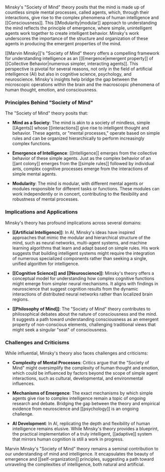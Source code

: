 Minsky's "Society of Mind" theory posits that the mind is made up of countless simple mental processes, called agents, which, through their interactions, give rise to the complex phenomena of human intelligence and [[Consciousness]]. This [[Modularity|modular]] approach to understanding the mind reflects the principle of emergence, where simple, unintelligent agents work together to create intelligent behavior. Minsky's work underscores the importance of the structure and organization of these agents in producing the emergent properties of the mind.

[[Marvin Minsky]]'s "Society of Mind" theory offers a compelling framework for understanding intelligence as an [[Emergence|emergent property]] of [[Collective Behavior|numerous simpler, interacting agents]]. This perspective is pivotal for several reasons, not only in the field of artificial intelligence (AI) but also in cognitive science, psychology, and neuroscience. Minsky's insights help bridge the gap between the microscopic operations within the brain and the macroscopic phenomena of human thought, emotion, and consciousness.

### Principles Behind "Society of Mind"

The "Society of Mind" theory posits that:

- **Mind as a Society**: The mind is akin to a society of mindless, simple [[Agents]] whose [[interactions]] give rise to intelligent thought and behavior. These agents, or "mental processes," operate based on simple rules and can be organized hierarchically to perform increasingly complex functions.

- **Emergence of Intelligence**: [[Intelligence]] emerges from the collective behavior of these simple agents. Just as the complex behavior of an [[ant colony]] emerges from the [[simple rules]] followed by individual ants, complex cognitive processes emerge from the interactions of simple mental agents.

- **Modularity**: The mind is modular, with different mental agents or modules responsible for different tasks or functions. These modules can work independently or in concert, contributing to the flexibility and robustness of mental processes.

### Implications and Applications

Minsky's theory has profound implications across several domains:

- **[[Artificial Intelligence]]**: In AI, Minsky's ideas have inspired approaches that mimic the modular and hierarchical structure of the mind, such as neural networks, multi-agent systems, and machine learning algorithms that learn and adapt based on simple rules. His work suggests that building intelligent systems might require the integration of numerous specialized components rather than seeking a single, unified algorithm for intelligence.

- **[[Cognitive Science]] and [[Neuroscience]]**: Minsky's theory offers a conceptual model for understanding how complex cognitive functions might emerge from simpler neural mechanisms. It aligns with findings in neuroscience that suggest cognition results from the dynamic interactions of distributed neural networks rather than localized brain regions.

- **[[Philosophy of Mind]]**: The "Society of Mind" theory contributes to philosophical debates about the nature of consciousness and the mind. It suggests a path toward understanding consciousness as an emergent property of non-conscious elements, challenging traditional views that might seek a singular "seat" of consciousness.

### Challenges and Criticisms

While influential, Minsky's theory also faces challenges and criticisms:

- **Complexity of Mental Processes**: Critics argue that the "Society of Mind" might oversimplify the complexity of human thought and emotion, which could be influenced by factors beyond the scope of simple agent interactions, such as cultural, developmental, and environmental influences.

- **Mechanisms of Emergence**: The exact mechanisms by which simple agents give rise to complex intelligence remain a topic of ongoing research and debate. Bridging the gap between the theory and empirical evidence from neuroscience and [[psychology]] is an ongoing challenge.

- **AI Development**: In AI, replicating the depth and flexibility of human intelligence remains elusive. While Minsky's theory provides a blueprint, the practical implementation of a truly intelligent, [[adaptive]] system that mirrors human cognition is still a work in progress.

Marvin Minsky's "Society of Mind" theory remains a seminal contribution to our understanding of mind and intelligence. It encapsulates the beauty of emergence and [[self-organization]] principles, suggesting a path toward unraveling the complexities of intelligence, both natural and artificial.